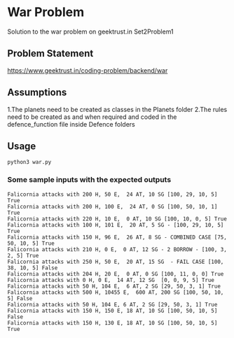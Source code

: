 # War Problem
Solution to the war problem on geektrust.in
Set2Problem1

## Problem Statement
https://www.geektrust.in/coding-problem/backend/war

## Assumptions
1.The planets need to be created as classes in the Planets folder
2.The rules need to be created as and when required and coded in the defence_function file inside Defence folders

## Usage
```
python3 war.py
```

### Some sample inputs with the expected outputs
```
Falicornia attacks with 200 H, 50 E,  24 AT, 10 SG [100, 29, 10, 5] True 
Falicornia attacks with 200 H, 100 E,  24 AT, 0 SG [100, 50, 10, 1] True
Falicornia attacks with 220 H, 10 E,  0 AT, 10 SG [100, 10, 0, 5] True
Falicornia attacks with 100 H, 101 E,  20 AT, 5 SG - [100, 29, 10, 5] True
Falicornia attacks with 150 H, 96 E,  26 AT, 8 SG - COMBINED CASE [75, 50, 10, 5] True
Falicornia attacks with 210 H, 0 E,  0 AT, 12 SG - 2 BORROW - [100, 3, 2, 5] True
Falicornia attacks with 250 H, 50 E,  20 AT, 15 SG  - FAIL CASE [100, 38, 10, 5] False
Falicornia attacks with 204 H, 20 E,  0 AT, 0 SG [100, 11, 0, 0] True
Falicornia attacks with 0 H, 0 E,  14 AT, 12 SG  [0, 0, 9, 5] True
Falicornia attacks with 50 H, 104 E,  6 AT, 2 SG [29, 50, 3, 1] True
Falicornia attacks with 500 H, 10455 E,  600 AT, 200 SG [100, 50, 10, 5] False
Falicornia attacks with 50 H, 104 E, 6 AT, 2 SG [29, 50, 3, 1] True
Falicornia attacks with 150 H, 150 E, 18 AT, 10 SG [100, 50, 10, 5] False
Falicornia attacks with 150 H, 130 E, 18 AT, 10 SG [100, 50, 10, 5] True
```
